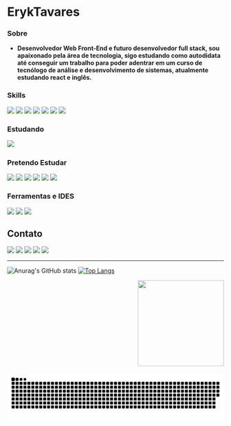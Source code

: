 # ErykTavares

### Sobre

- **Desenvolvedor Web Front-End e futuro desenvolvedor full stack, sou apaixonado pela área de tecnologia, sigo estudando como autodidata até conseguir um trabalho para poder adentrar em um curso de tecnólogo de análise e desenvolvimento de sistemas, atualmente estudando react e inglês.**

### Skills

<div>
    <img src="https://img.shields.io/badge/React-20232A?style=for-the-badge&logo=react&logoColor=61DAFB">
    <img src="https://img.shields.io/badge/styled--components-DB7093?style=for-the-badge&logo=styled-components&logoColor=white"/>
    <img src="https://img.shields.io/badge/HTML5-E34F26?style=for-the-badge&logo=html5&logoColor=white">
    <img src="https://img.shields.io/badge/CSS3-1572B6?style=for-the-badge&logo=css3&logoColor=white">
    <img src="https://img.shields.io/badge/JavaScript-F7DF1E?style=for-the-badge&logo=javascript&logoColor=black">
    <img src="https://img.shields.io/badge/Python-3776AB?style=for-the-badge&logo=python&logoColor=white"> 
    <img src="https://img.shields.io/badge/Bootstrap-563D7C?style=for-the-badge&logo=bootstrap&logoColor=white">
</div>

### Estudando

<div>
    <img src="https://img.shields.io/badge/React-20232A?style=for-the-badge&logo=react&logoColor=61DAFB">   
</div>

### Pretendo Estudar

<div>
    <img src="https://img.shields.io/badge/Node.js-339933?style=for-the-badge&logo=nodedotjs&logoColor=white">
    <img src="https://img.shields.io/badge/React_Native-20232A?style=for-the-badge&logo=react&logoColor=61DAFB">
    <img src="https://img.shields.io/badge/Sass-CC6699?style=for-the-badge&logo=sass&logoColor=white">
    <img src="https://img.shields.io/badge/PHP-777BB4?style=for-the-badge&logo=php&logoColor=white">
    <img src="https://img.shields.io/badge/Laravel-FF2D20?style=for-the-badge&logo=laravel&logoColor=white">
    <img src="https://img.shields.io/badge/MySQL-00000F?style=for-the-badge&logo=mysql&logoColor=white"> 
</div>
    
### Ferramentas e IDES
<div>
    <img src="https://img.shields.io/badge/Visual_Studio_Code-0078D4?style=for-the-badge&logo=visual%20studio%20code&logoColor=white">
    <img src="https://img.shields.io/badge/Windows-0078D6?style=for-the-badge&logo=windows&logoColor=white">
    <img src="https://img.shields.io/badge/Adobe%20Photoshop-31A8FF?style=for-the-badge&logo=Adobe%20Photoshop&logoColor=black">
    
</div>

## Contato

<a href="https://www.linkedin.com/in/eryktavares35/" target="_blank"><img src="https://img.shields.io/badge/LinkedIn-0077B5?style=for-the-badge&logo=linkedin&logoColor=white"></a>
<a href="https://www.instagram.com/lord_eryktavares/?hl=pt-br" target="_blank"><img src="https://img.shields.io/badge/Instagram-E4405F?style=for-the-badge&logo=instagram&logoColor=white"></a>
<a href="http://api.whatsapp.com/send?phone=557591952463" target="_blank"><img src="https://img.shields.io/badge/WhatsApp-25D366?style=for-the-badge&logo=whatsapp&logoColor=white"></a>
<a href="https://discord.com/users/859431514449379358" target="_blank"><img src="https://img.shields.io/badge/-@ErykTavares%239649-4169E1?style=flat&labelColor=7289da&logo=discord&logoColor=white"></a>
<a href="https://www.youtube.com/channel/UCvLrUAMzmxB-H0iK8H7ReQg" target="_blank"><img src="https://img.shields.io/badge/YouTube-FF0000?style=for-the-badge&logo=youtube&logoColor=white"></a>

---

![Anurag's GitHub stats](https://github-readme-stats.vercel.app/api?username=ErykTavares&show_icons=true&theme=dracula) [![Top Langs](https://github-readme-stats.vercel.app/api/top-langs/?username=ErykTavares&layout=compact&theme=dracula)](https://github.com/anuraghazra/github-readme-stats)

<div style="text-align:right">
  <img src="https://64.media.tumblr.com/6105db77ee4bc1fad26da93a1366e5c6/tumblr_mmih9mAwfx1s9o2o3o6_500.gif" width="200px" height="200p" >
</div>

![Snake Animation](https://github.com/ErykTavares/ErykTavares/blob/output/github-contribution-grid-snake.svg)
